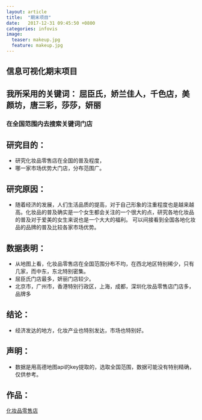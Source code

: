 ```yaml
---
layout: article
title:  "期末项目"
date:   2017-12-31 09:45:50 +0800
categories: infovis 
image:
  teaser: makeup.jpg
  feature: makeup.jpg
---
```


## 信息可视化期末项目

## 我所采用的关键词： 屈臣氏，娇兰佳人，千色店，美颜坊，唐三彩，莎莎，妍丽
### 在全国范围内去搜索关键词门店

## 研究目的：
- 研究化妆品零售店在全国的普及程度，
- 哪一家市场优势大门店，分布范围广。


## 研究原因：
- 随着经济的发展，人们生活品质的提高，对于自己形象的注重程度也是越来越高。化妆品的普及确实是一个女生都会关注的一个很大的点，研究各地化妆品的普及对于爱美的女生来说也是一个大大的福利。
可以间接看到全国各地化妆品的品牌的普及比较各家市场优势。
## 数据表明：
- 从地图上看，化妆品零售店在全国范围分布不均，在西北地区特别稀少，只有几家，而中东，东北特别密集。
- 屈臣氏门店最多，妍丽门店较少。
- 北京市，广州市，香港特别行政区，上海，成都，深圳化妆品零售店门店多，品牌多

## 结论：
- 经济发达的地方，化妆产业也特别发达，市场也特别好。

## 声明：
- 数据是用高德地图api的key提取的，选取全国范围，数据可能没有特别精确，仅供参考。

## 作品：
<a href="https://public.tableau.com/views/_17206/1_1?:embed=y&:display_count=yes&publish=yes" target="_blank">化妆品零售店</a>

